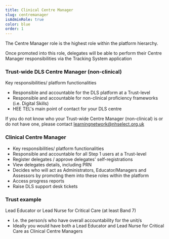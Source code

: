 ```yaml
---
title: Clinical Centre Manager
slug: centremanager
isAdminRole: true
color: blue
order: 1
---
```

The Centre Manager role is the highest role within the platform hierarchy.​

Once promoted into this role, delegates will be able to perform their Centre Manager responsibilities via the Tracking System application​

### Trust-wide DLS Centre Manager (non-clinical)​

Key responsibilities/ platform functionalities​

- Responsible and accountable for the DLS platform at a Trust-level​
- Responsible and accountable for non-clinical proficiency frameworks (i.e. Digital Skills)​
- HEE TEL's main point of contact for your DLS centre​

If you do not know who your Trust-wide Centre Manager (non-clinical) is or do not have one, please contact learningnetwork@nhselect.org.uk

### Clinical Centre Manager​

- Key responsibilities/ platform functionalities​
- Responsible and accountable for all Step 1 users at a Trust-level​
- Register delegates / approve delegates' self-registrations ​
- View delegates details, including PRN​
- Decides who will act as Administrators, Educator/Managers and Assessors by promoting them into these roles within the platform​
- Access progress reports ​
- Raise DLS support desk tickets​

### Trust example​

Lead Educator or Lead Nurse for Critical Care (at least Band 7)​

- I.e. the person/s who have overall accountability for the unit/s​
- Ideally you would have both a Lead Educator and Lead Nurse for Critical Care as Clinical Centre Managers​
